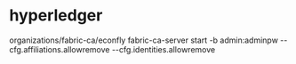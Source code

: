 # hyperledger

organizations/fabric-ca/econfly
fabric-ca-server start -b admin:adminpw --cfg.affiliations.allowremove --cfg.identities.allowremove
